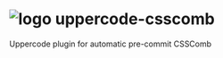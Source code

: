 # ![logo](//habrastorage.org/files/857/86d/4c1/85786d4c10c9438c8907aca4a7d94c4e.png) uppercode-csscomb
Uppercode plugin for automatic pre-commit CSSComb
